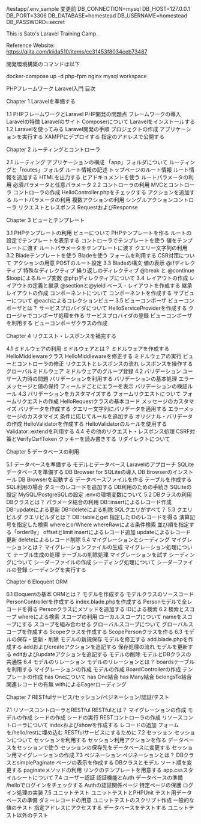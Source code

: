 /testapp/.env_sample 変更前
DB_CONNECTION=mysql
DB_HOST=127.0.0.1
DB_PORT=3306
DB_DATABASE=homestead
DB_USERNAME=homestead
DB_PASSWORD=secret


This is Sato's Laravel Training Camp.

Reference Website: 
https://qiita.com/kiida510/items/cc31453f8034ceb73487

開発環境構築のコマンドは以下

docker-compose up -d php-fpm nginx mysql workspace

PHPフレームワーク Laravel入門 目次

Chapter 1 Laravelを準備する

1.1 PHPフレームワークとLaravel
    PHP開発の問題点
    フレームワークの導入
    Laravelの特徴
    Laravelのサイト
    Composerについて
    Laravelをインストールする
1.2 Laravelを使ってみる
    Laravel開発の手順
    プロジェクトの作成
    アプリケーションを実行する
    XAMPPにデプロイする
    指定のアドレスで公開する
    
Chapter 2 ルーティングとコントローラ

2.1 ルーティング
    アプリケーションの構成
    「app」フォルダについて
    ルーティングと「routes」フォルダ
    ルート情報の記述
    トップページのルート情報
    ルート情報を追加する
    HTMLを出力する
    ヒアドキュメントを使う
    ルートパラメータの利用
    必須パラメータと任意パラメータ
2.2 コントローラの利用
    MVCとコントローラ
    コントローラの作成
    HelloController.phpをチェックする
    アクションを追加する
    ルートパラメータの利用
    複数アクションの利用
    シングルアクションコントローラ
    リクエストとレスポンス
    RequestおよびResponse
    
Chapter 3 ビューとテンプレート

3.1 PHPテンプレートの利用
    ビューについて
    PHPテンプレートを作る
    ルートの設定でテンプレートを表示する
    コントローラでテンプレートを使う
    値をテンプレートに渡す
    ルートパラメータをテンプレートに渡す
    クエリー文字列の利用
3.2 Bladeテンプレートを使う
    Bladeを使う
    フォームを利用する
    CSR対策について
    アクションの用意
    POSTのルート設定
3.3 Bladeの構文
    値の表示
    @ifディレクティブ
    特殊なディレクティブ
    繰り返しのディレクティブ
    @break と @continue
    $loopによるループ変数
    @phpディレクティブについて
3.4 レイアウトの作成
    レイアウトの定義と継承
    @sectionと@yield
    ベース・レイアウトを作成する
    継承レイアウトの作成
    コンポーネントについて
    コンポーネントを作成する
    サブビューについて
    @eachによるコレクションビュー
3.5 ビューコンポーザ
    ビューコンポーザとは？
    サービスプロバイダについて
    HelloServiceProviderを作成する
    クロージャでコンポーザ処理を作る
    サービスプロバイダの登録
    ビューコンポーザを利用する
    ビューコンポーザクラスの作成


Chapter 4 リクエスト・レスポンスを補完する

4.1 ミドルウェアの利用
    ミドルウェアとは？
    ミドルウェアを作成する
    HelloMiddlewareクラス
    HelloMiddlewareを修正する
    ミドルウェアの実行
    ビューとコントローラの修正
    リクエストとレスポンスの流れ
    レスポンスを操作する
    グローバルミドルウェア
    ミドルウェアのグループ登録
4.2 バリデーション
    ユーザー入力時の問題
    バリデーションを利用する
    バリデーションの基本処理
    エラーメッセージと値の保持
    フィールドごとにエラーを表示
    バリデーションの検証ルール
4.3 バリデーションをカスタマイズする
    フォームリクエストについて
    フォームリクエストの作成
    HelloRequestクラスの基本コード
    メッセージのカスタマイズ
    バリデータを作成する
    クエリー文字列にバリデータを適用する
    エラーメッセージのカスタマイズ
    条件に応じてルールを追加する
    オリジナル・バリデータの作成
    HelloValidatorを作成する
    HelloValidatorのルールを使用する
    Validator::extendを利用する
4.4 その他のリクエスト・レスポンス処理
    CSRF対策とVerifyCsrfToken
    クッキーを読み書きする
    リダイレクトについて

Chapter 5 データベースの利用

5.1 データベースを準備する
    モデルとデータベース
    Laravelのアプローチ
    SQLiteデータベースを準備する
    DB Browser for SQLiteの導入
    DB Browserのインストール
    DB Browserを起動する
    データベースファイルを作る
    テーブルを作成する
    SQL利用の場合
    ダミーのレコードを追加する
    DB利用のための手続き
    SQLiteの設定
    MySQL/PostgreSQLの設定
    .envの環境変数について
5.2 DBクラスの利用
    DBクラスとは？
    パラメータ結合の利用
    DB::insertによるレコード作成
    DB::updateによる更新
    DB::deleteによる削除
    SQLクエリがすべて？
5.3 クエリビルダ
    クエリビルダとは？
    DB::tableとget
    指定したIDのレコードを得る
    演算記号を指定した検索
    whereとorWhere
    whereRawによる条件検索
    並び順を指定する「orderBy」
    offsetとlimit
    insertによるレコード追加
    updateによるレコード更新
    deleteによるレコード削除
5.4 マイグレーションとシーディング
    マイグレーションとは？
    マイグレーションファイルの生成
    マイグレーション処理について
    テーブル生成の処理
    テーブルの削除処理
    マイグレーションを試す
    シーディングについて
    シーダーファイルの作成
    シーディング処理について
    シーダーファイルの登録
    シーディングを実行する

Chapter 6 Eloquent ORM

6.1 Eloquentの基本
    ORMとは？
    モデルを作成する
    モデルクラスのソースコード
    PersonControllerを作成する
    index.blade.phpを作成する
    Personモデルで全レコードを得る
    Personクラスにメソッドを追加する
    IDによる検索
6.2 検索とスコープ
    whereによる検索
    スコープの利用
    ローカルスコープについて
    nameをスコープにする
    スコープを組み合わせる
    グローバルスコープについて
    グローバルスコープを作成する
    Scopeクラスを作成する
    ScopePersonクラスを作る
6.3 モデルの保存・更新・削除
    モデルの新規保存
    モデルを修正する
    add.blade.phpを作成する
    addおよびcreateアクションを追記する
    保存処理の流れ
    モデルを更新する
    editおよびupdateアクションを追記する
    モデルの削除
    モデルとDBクラスの共通性
6.4 モデルのリレーション
    モデルのリレーションとは？
    boardsテーブルを利用する
    マイグレーションの作成
    モデルの作成
    BoardControllerの作成
    テンプレートの作成
    has Oneについて
    has One結合
    has Many結合
    belongsTo結合
    関連レコードの有無
    withによるEagerローディング

Chapter 7 RESTfulサービス/セッション/ペジネーション/認証/テスト

7.1 リソースコントローラとRESTful
    RESTfulとは？
    マイグレーションの作成
    モデルの作成
    シードの作成
    シードの実行
    RESTコントローラの作成
    リソースコントローラについて
    indexおよびshowを作成する
    レコードの追加
    フォームを/hello/restに埋め込む
    RESTfulサービスにするために
7.2 セッション
    セッションについて
    セッションを利用する
    セッション利用アクションを作る
    データベースをセッションで使う
    セッションの保存先をデータベースに変更する
    セッション用マイグレーションの作成
7.3 ペジネーション
    ペジネーションとは？
    DBクラスとsimplePaginate
    ページの表示を作成する
    DBクラスとモデル
    ソート順を変更する
    paginateメソッドの利用
    リンクのテンプレートを用意する
    app.cssスタイルシートについて
7.4 ユーザー認証
    認証機能とAuth
    データベースの準備
    /helloでログインをチェックする
    Authの認証関係ページ
    特定ページの保護
    ログイン処理の実装
7.5 ユニットテスト
    ユニットテストとPHPUnit
    テスト用データベースの準備
    ダミーレコードの用意
    ユニットテストのスクリプト作成
    一般的な値のテスト
    指定アドレスにアクセスする
    データベースをテストする
    ユニットテスト以外のテスト
